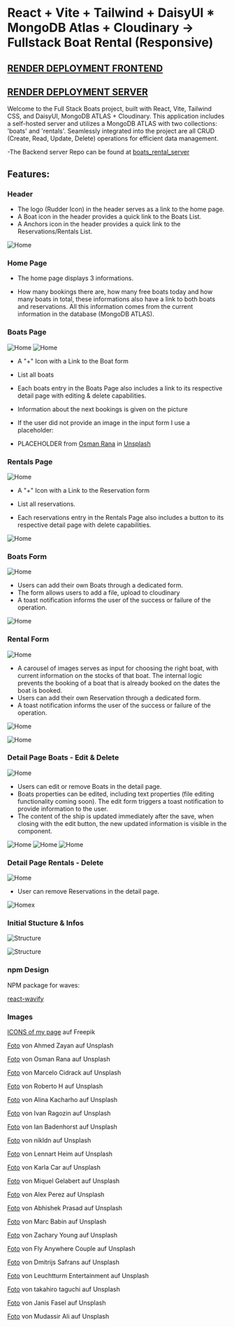 # React + Vite + Tailwind + DaisyUI \* MongoDB Atlas + Cloudinary -> Fullstack Boat Rental (Responsive)

## [RENDER DEPLOYMENT FRONTEND](https://boat-rental-frontend.onrender.com/)

## [RENDER DEPLOYMENT SERVER](https://boat-rental-server.onrender.com/)

Welcome to the Full Stack Boats project, built with React, Vite, Tailwind CSS, and DaisyUI, MongoDB ATLAS + Cloudinary. This application includes a self-hosted server and utilizes a MongoDB ATLAS with two collections: 'boats' and 'rentals'. Seamlessly integrated into the project are all CRUD (Create, Read, Update, Delete) operations for efficient data management.

-The Backend server Repo can be found at [boats_rental_server](https://github.com/MariaRiosNavarro/boat_rental_server)

## Features:

### Header

- The logo (Rudder Icon) in the header serves as a link to the home page.
- A Boat icon in the header provides a quick link to the Boats List.
- A Anchors icon in the header provides a quick link to the Reservations/Rentals List.

![Home](/public/readmeimg/home.png)

### Home Page

- The home page displays 3 informations.

- How many bookings there are, how many free boats today and how many boats in total, these informations also have a link to both boats and reservations. All this information comes from the current information in the database (MongoDB ATLAS).

### Boats Page

![Home](/public/readmeimg/blist.png)
![Home](/public/readmeimg/blist2.png)

- A "+" Icon with a Link to the Boat form

- List all boats

- Each boats entry in the Boats Page also includes a link to its respective detail page with editing & delete capabilities.

- Information about the next bookings is given on the picture

- If the user did not provide an image in the input form I use a placeholder:

- PLACEHOLDER from <a href="https://unsplash.com/de/@osmanrana?utm_content=creditCopyText&utm_medium=referral&utm_source=unsplash">Osman Rana</a> in <a href="https://unsplash.com/de/fotos/weisses-boot-auf-gewasser-Oi1fJwi35oI?utm_content=creditCopyText&utm_medium=referral&utm_source=unsplash">Unsplash</a>

### Rentals Page

![Home](/public/readmeimg/rlist.png)

- A "+" Icon with a Link to the Reservation form

- List all reservations.

- Each reservations entry in the Rentals Page also includes a button to its respective detail page with delete capabilities.

![Home](/public/readmeimg/detailbuttonrlist.png)

### Boats Form

![Home](/public/readmeimg/bform.png)

- Users can add their own Boats through a dedicated form.
- The form allows users to add a file, upload to cloudinary
- A toast notification informs the user of the success or failure of the operation.

![Home](/public/readmeimg/toastbform.png)

### Rental Form

![Home](/public/readmeimg/rform.png)

- A carousel of images serves as input for choosing the right boat, with current information on the stocks of that boat. The internal logic prevents the booking of a boat that is already booked on the dates the boat is booked.
- Users can add their own Reservation through a dedicated form.
- A toast notification informs the user of the success or failure of the operation.

![Home](/public/readmeimg/rform2.png)

![Home](/public/readmeimg/toastrform.png)

### Detail Page Boats - Edit & Delete

![Home](/public/readmeimg/bdetail.png)

- Users can edit or remove Boats in the detail page.
- Boats properties can be edited, including text properties (file editing functionality coming soon). The edit form triggers a toast notification to provide information to the user.
- The content of the ship is updated immediately after the save, when closing with the edit button, the new updated information is visible in the component.

![Home](/public/readmeimg/bupdate.png)
![Home](/public/readmeimg/bupdate2.png)
![Home](/public/readmeimg/bdetail3.png)

### Detail Page Rentals - Delete

![Home](/public/readmeimg/rdetail1.png)

- User can remove Reservations in the detail page.

![Home](/public/readmeimg/rdelete.png)x

### Initial Stucture & Infos

![Structure](/public/readmeimg/design.png)

![Structure](/public/readmeimg/structure.png)

### npm Design

NPM package for waves:

[react-wavify](https://www.npmjs.com/package/react-wavify)

### Images

<a href="https://de.freepik.com/vektoren-kostenlos/sommer-ikonen_1189389.htm#query=boat&position=2&from_view=search&track=sph&uuid=37a76bfd-cc8c-49d7-85db-a6527144b8c8">ICONS of my page</a> auf Freepik

[Foto](https://unsplash.com/de/fotos/papierboot-auf-gewasser-sRg9N_0pn1Q?utm_content=creditCopyText&utm_medium=referral&utm_source=unsplash) von Ahmed Zayan auf Unsplash

[Foto](https://unsplash.com/de/fotos/weisses-boot-auf-gewasser-Oi1fJwi35oI?utm_content=creditCopyText&utm_medium=referral&utm_source=unsplash) von Osman Rana auf Unsplash

[Foto](https://unsplash.com/de/fotos/weisses-und-braunes-boot-im-gewasser-7jZNgIuJrCM?utm_content=creditCopyText&utm_medium=referral&utm_source=unsplash) von Marcelo Cidrack auf Unsplash

[Foto](https://unsplash.com/de/fotos/weisse-yacht-mitten-im-blauen-meer-qToVxSYXPYU?utm_content=creditCopyText&utm_medium=referral&utm_source=unsplash) von Roberto H auf Unsplash

[Foto](https://unsplash.com/de/fotos/weisse-und-blaue-yacht-auf-see-unter-blauem-himmel-tagsuber-86wR5GZJZdQ?utm_content=creditCopyText&utm_medium=referral&utm_source=unsplash) von Alina Kacharho auf Unsplash

[Foto](https://unsplash.com/de/fotos/mann-fahrt-tagsuber-auf-weissem-und-rotem-boot-auf-see-o9oQaOGpLz0?utm_content=creditCopyText&utm_medium=referral&utm_source=unsplash) von Ivan Ragozin auf Unsplash

[Foto](https://unsplash.com/de/fotos/gelbe-und-grune-boote-BUfseUFh69Q?utm_content=creditCopyText&utm_medium=referral&utm_source=unsplash) von Ian Badenhorst auf Unsplash

[Foto](https://unsplash.com/de/fotos/luftaufnahme-einer-weissen-yacht-auf-ruhigem-wasser-t-6GW8T6Jsc?utm_content=creditCopyText&utm_medium=referral&utm_source=unsplash) von nikldn auf Unsplash

[Foto](https://unsplash.com/de/fotos/person-ruderkanu-Vg26vpIfgoU?utm_content=creditCopyText&utm_medium=referral&utm_source=unsplash) von Lennart Heim auf Unsplash

[Foto](https://unsplash.com/de/fotos/drei-segelboote-tagsuber-auf-dem-wasser-58AiTToabyE?utm_content=creditCopyText&utm_medium=referral&utm_source=unsplash) von Karla Car auf Unsplash

[Foto](https://unsplash.com/de/fotos/weiss-schwarzes-segelboot-auf-see-tagsuber-bRGy5Wd5BB4?utm_content=creditCopyText&utm_medium=referral&utm_source=unsplash) von Miquel Gelabert auf Unsplash

[Foto](https://unsplash.com/de/fotos/menschen-die-tagsuber-auf-pontonbooten-auf-einem-gewasser-fahren-FS7UNiVGeWQ?utm_content=creditCopyText&utm_medium=referral&utm_source=unsplash) von Alex Perez auf Unsplash

[Foto](https://unsplash.com/de/fotos/braunes-holzboot-tagsuber-auf-gewassern-in-der-nahe-von-grunen-palmen-ayFW56Rz5Cs?utm_content=creditCopyText&utm_medium=referral&utm_source=unsplash) von Abhishek Prasad auf Unsplash

[Foto](https://unsplash.com/de/fotos/weisses-und-grunes-wassermotorrad-auf-dem-wasser-CZMZYr2wWNw?utm_content=creditCopyText&utm_medium=referral&utm_source=unsplash) von Marc Babin auf Unsplash

[Foto](https://unsplash.com/de/fotos/braunes-schiff-unter-blauem-himmel-JQGmVcIiHys?utm_content=creditCopyText&utm_medium=referral&utm_source=unsplash) von Zachary Young auf Unsplash

[Foto](https://unsplash.com/de/fotos/ein-segelboot-im-wasser-vor-einer-stadt-wd9ryWUXuYE?utm_content=creditCopyText&utm_medium=referral&utm_source=unsplash) von Fly Anywhere Couple auf Unsplash

[Foto](https://unsplash.com/de/fotos/ein-boot-ist-an-einem-dock-festgemacht-_LI4svwnfoY?utm_content=creditCopyText&utm_medium=referral&utm_source=unsplash) von Dmitrijs Safrans auf Unsplash

[Foto](https://unsplash.com/de/fotos/braunes-boot-tagsuber-auf-dem-see-in-der-nahe-von-bergen-iQhR_d06wvA?utm_content=creditCopyText&utm_medium=referral&utm_source=unsplash) von Leuchtturm Entertainment auf Unsplash

[Foto](https://unsplash.com/de/fotos/junge-sitzt-auf-boje-McmRfLKw8yg?utm_content=creditCopyText&utm_medium=referral&utm_source=unsplash) von takahiro taguchi auf Unsplash

[Foto](https://unsplash.com/de/fotos/white-paper-boot-auf-dem-wasser-pF-llHgCZ5U?utm_content=creditCopyText&utm_medium=referral&utm_source=unsplash) von Janis Fasel auf Unsplash

[Foto](https://unsplash.com/de/fotos/gelbes-und-schwarzes-wassermotorrad-auf-dem-wasser-uWD0YQOBIZo?utm_content=creditCopyText&utm_medium=referral&utm_source=unsplash) von Mudassir Ali auf Unsplash
